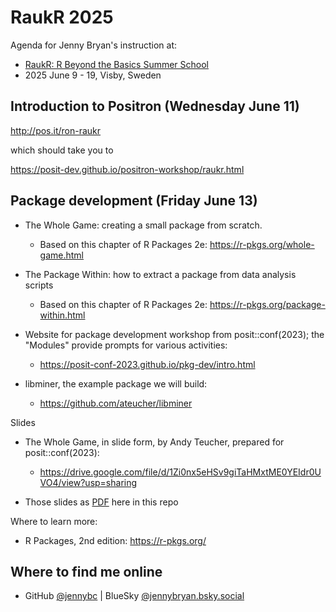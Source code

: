 
# RaukR 2025

Agenda for Jenny Bryan's instruction at:

  * [RaukR: R Beyond the Basics Summer School](https://nbisweden.github.io/raukr-2025/)
  * 2025 June 9 - 19, Visby, Sweden

## Introduction to Positron (Wednesday June 11)

<http://pos.it/ron-raukr>

which should take you to

<https://posit-dev.github.io/positron-workshop/raukr.html>

## Package development (Friday June 13)

* The Whole Game: creating a small package from scratch.
  - Based on this chapter of R Packages 2e: <https://r-pkgs.org/whole-game.html>   
* The Package Within: how to extract a package from data analysis scripts
  - Based on this chapter of R Packages 2e: <https://r-pkgs.org/package-within.html>
  
* Website for package development workshop from posit::conf(2023); the "Modules" provide prompts for various activities:
  
  - <https://posit-conf-2023.github.io/pkg-dev/intro.html>
  
* libminer, the example package we will build:

  - <https://github.com/ateucher/libminer>
  
Slides

  * The Whole Game, in slide form, by Andy Teucher, prepared for posit::conf(2023):

    - <https://drive.google.com/file/d/1Zi0nx5eHSv9giTaHMxtME0YEIdr0UVO4/view?usp=sharing>

  * Those slides as [PDF](pkg-dev-2023.pdf) here in this repo
  
Where to learn more:

* R Packages, 2nd edition: <https://r-pkgs.org/>

## Where to find me online

  * GitHub [\@jennybc](https://github.com/jennybc) \| BlueSky [\@jennybryan.bsky.social](https://bsky.app/profile/jennybryan.bsky.social)
